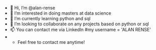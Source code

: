 - 👋 Hi, I’m @alan-rense
- 👀 I’m interested in doing masters at data science
- 🌱 I’m currently learning python and sql
- 💞️ I’m looking to collaborate on any projects based on python or sql
- 📫 You can contact me via LinkedIn #my username = 'ALAN RENSE'
- - Feel free to contact me anytime!
<!---
alan-rense/alan-rense is a ✨ special ✨ repository because its `README.md` (this file) appears on your GitHub profile.
You can click the Preview link to take a look at your changes.
--->
